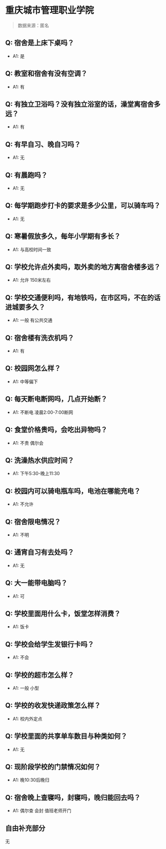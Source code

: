 # 重庆城市管理职业学院

> 数据来源：匿名

## Q: 宿舍是上床下桌吗？

- A1: 是

## Q: 教室和宿舍有没有空调？

- A1: 有

## Q: 有独立卫浴吗？没有独立浴室的话，澡堂离宿舍多远？

- A1: 有

## Q: 有早自习、晚自习吗？

- A1: 无

## Q: 有晨跑吗？

- A1: 无

## Q: 每学期跑步打卡的要求是多少公里，可以骑车吗？

- A1: 无

## Q: 寒暑假放多久，每年小学期有多长？

- A1: 与高校时间一致

## Q: 学校允许点外卖吗，取外卖的地方离宿舍楼多远？

- A1: 允许 150米左右

## Q: 学校交通便利吗，有地铁吗，在市区吗，不在的话进城要多久？

- A1: 一般 有公共交通

## Q: 宿舍楼有洗衣机吗？

- A1: 有

## Q: 校园网怎么样？

- A1: 中等偏下

## Q: 每天断电断网吗，几点开始断？

- A1: 不断电 凌晨2:00-7:00断网

## Q: 食堂价格贵吗，会吃出异物吗？

- A1: 不贵 偶尔会

## Q: 洗澡热水供应时间？

- A1: 下午5:30-晚上11:30

## Q: 校园内可以骑电瓶车吗，电池在哪能充电？

- A1: 不允许

## Q: 宿舍限电情况？

- A1: 不明

## Q: 通宵自习有去处吗？

- A1: 无

## Q: 大一能带电脑吗？

- A1: 可

## Q: 学校里面用什么卡，饭堂怎样消费？

- A1: 饭卡

## Q: 学校会给学生发银行卡吗？

- A1: 不会

## Q: 学校的超市怎么样？

- A1: 一般 小型

## Q: 学校的收发快递政策怎么样？

- A1: 校内外定点

## Q: 学校里面的共享单车数目与种类如何？

- A1: 无

## Q: 现阶段学校的门禁情况如何？

- A1: 晚10:30后晚归

## Q: 宿舍晚上查寝吗，封寝吗，晚归能回去吗？

- A1: 偶尔查 会封 值班老师开门

## 自由补充部分

无